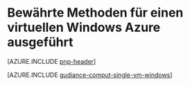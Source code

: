 <properties
 pageTitle="Bewährte Methoden für Windows-virtuellen Computern | Microsoft Azure"
 description="Stellt bewährte Methode zum Ausführen von virtuellen Computern von Windows Azure."
 services="virtual-machines-windows"
 documentationCenter=""
 authors="mikewasson"
 manager="timlt"
 editor=""
 tags="azure-resource-manager"/>

<tags
ms.service="virtual-machines-windows"
 ms.devlang="na"
 ms.topic="article"
 ms.tgt_pltfrm="vm-windows"
 ms.workload="infrastructure-services"
 ms.date="06/29/2016"
 ms.author="mikewasson"/>
 


# <a name="best-practices-for-running-a-windows-vm-on-azure"></a>Bewährte Methoden für einen virtuellen Windows Azure ausgeführt

[AZURE.INCLUDE [pnp-header](../../includes/guidance-pnp-header-include.md)]

[AZURE.INCLUDE [gudiance-comput-single-vm-windows](../../includes/guidance-compute-single-vm-windows.md)]

